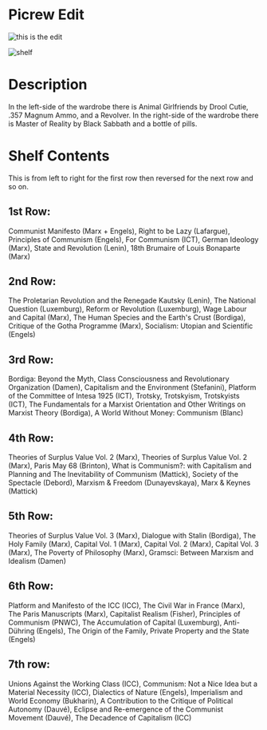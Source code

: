 # Picrew Edit
![this is the edit](https://cdn.discordapp.com/attachments/816816636858204170/818674762313105468/Bedroom.png)

![shelf](https://cdn.discordapp.com/attachments/817929314401779725/818521556883865630/unknown.png)

# Description

In the left-side of the wardrobe there is Animal Girlfriends by Drool Cutie, .357 Magnum Ammo, and a Revolver. In the right-side of the wardrobe there is Master of Reality by Black Sabbath and a bottle of pills.

# Shelf Contents

This is from left to right for the first row then reversed for the next row and so on.

## 1st Row:
Communist Manifesto (Marx + Engels), Right to be Lazy (Lafargue), Principles of Communism (Engels), For Communism (ICT), German Ideology (Marx), State and Revolution (Lenin), 18th Brumaire of Louis Bonaparte (Marx)
## 2nd Row:
The Proletarian Revolution and the Renegade Kautsky (Lenin), The National Question (Luxemburg), Reform or Revolution (Luxemburg), Wage Labour and Capital (Marx), The Human Species and the Earth's Crust (Bordiga), Critique of the Gotha Programme (Marx), Socialism: Utopian and Scientific (Engels)
## 3rd Row:
Bordiga: Beyond the Myth, Class Consciousness and Revolutionary Organization (Damen), Capitalism and the Environment (Stefanini), Platform of the Committee of Intesa 1925 (ICT), Trotsky, Trotskyism, Trotskyists (ICT), The Fundamentals for a Marxist Orientation and Other Writings on Marxist Theory (Bordiga), A World Without Money: Communism (Blanc)
## 4th Row:
Theories of Surplus Value Vol. 2 (Marx), Theories of Surplus Value Vol. 2 (Marx), Paris May 68 (Brinton), What is Communism?: with Capitalism and Planning and The Inevitability of Communism (Mattick), Society of the Spectacle (Debord), Marxism & Freedom (Dunayevskaya), Marx & Keynes (Mattick)
## 5th Row:
Theories of Surplus Value Vol. 3 (Marx), Dialogue with Stalin (Bordiga), The Holy Family (Marx), Capital Vol. 1 (Marx), Capital Vol. 2 (Marx), Capital Vol. 3 (Marx), The Poverty of Philosophy (Marx), Gramsci: Between Marxism and Idealism (Damen)
## 6th Row:
Platform and Manifesto of the ICC (ICC), The Civil War in France (Marx), The Paris Manuscripts (Marx), Capitalist Realism (Fisher), Principles of Communism (PNWC), The Accumulation of Capital (Luxemburg), Anti-Dühring (Engels), The Origin of the Family, Private Property and the State (Engels)
## 7th row:
Unions Against the Working Class (ICC), Communism: Not a Nice Idea but a Material Necessity (ICC), Dialectics of Nature (Engels), Imperialism and World Economy (Bukharin), A Contribution to the Critique of Political Autonomy (Dauvé), Eclipse and Re-emergence of the Communist Movement (Dauvé), The Decadence of Capitalism (ICC)
